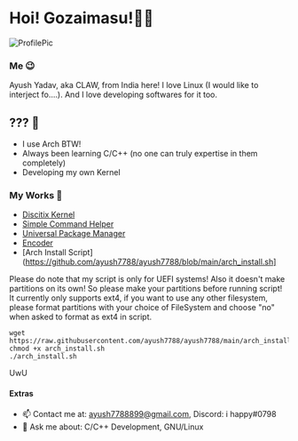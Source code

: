 # Hoi! Gozaimasu!👋🏻
![ProfilePic](https://raw.githubusercontent.com/ayush7788/ayush7788/main/IMG-20201209-WA0085.jpg)
### Me 😉
Ayush Yadav, aka CLAW, from India here! 
I love Linux (I would like to interject fo....).
And I love developing softwares for it too.

## ??? 🔷
- I use Arch BTW!
- Always been learning C/C++ (no one can truly expertise in them completely)
- Developing my own Kernel

### My Works 🔧
- [Discitix Kernel](https://github.com/ayush7788/discitix_kernel)
- [Simple Command Helper](https://github.com/ayush7788/sch)
- [Universal Package Manager](https://github.com/ayush7788/upm)
- [Encoder](https://github.com/ayush7788/encoder)
- [Arch Install Script](https://github.com/ayush7788/ayush7788/blob/main/arch_install.sh]

Please do note that my script is only for UEFI systems!
Also it doesn't make partitions on its own! So please make your partitions before running script!
It currently only supports ext4, if you want to use any other filesystem, please format partitions with your choice of FileSystem and 
choose "no" when asked to format as ext4 in script.

```
wget https://raw.githubusercontent.com/ayush7788/ayush7788/main/arch_install.sh
chmod +x arch_install.sh
./arch_install.sh
```
UwU

#### Extras
- 📫 Contact me at: ayush7788899@gmail.com, Discord: i happy#0798
- 💬 Ask me about: C/C++ Development, GNU/Linux
